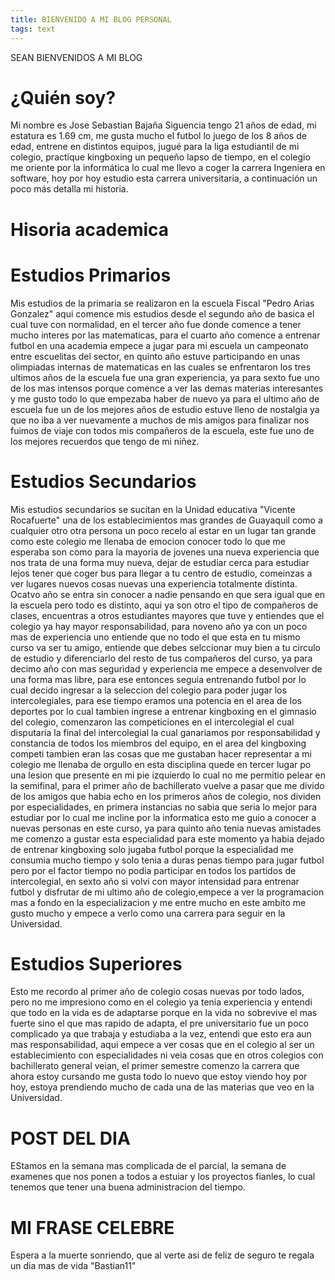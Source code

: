 ```yaml
---
title: BIENVENIDO A MI BLOG PERSONAL
tags: text
---
```

SEAN BIENVENIDOS A MI BLOG 
# ¿Quién soy?

Mi nombre es Jose Sebastian Bajaña Siguencia tengo  21 años de edad, mi estatura es 1.69 cm, me gusta mucho el futbol lo juego de los 8 años de edad, entrene en distintos equipos, 
jugué  para la liga estudiantil de mi colegio, practique kingboxing un pequeño lapso de tiempo, en el colegio me oriente por la informática lo cual me llevo a coger la carrera 
Ingeniera en software, hoy por hoy estudio esta carrera universitaria, a continuación un poco más detalla mi historia.

# Hisoria academica 

# Estudios Primarios

Mis estudios de la primaria se realizaron en la escuela Fiscal "Pedro Arias Gonzalez" aqui comence mis estudios desde el segundo año de basica el cual tuve con normalidad,
en el tercer año fue donde comence a tener mucho interes por las matematicas, para el cuarto año comence a entrenar futbol en una academia empece a jugar para mi escuela un 
campeonato entre escuelitas del sector, en quinto año estuve participando en unas olimpiadas internas de matematicas en las cuales se enfrentaron los tres ultimos años de la 
escuela fue una gran experiencia, ya para sexto fue uno de los mas intensos porque comence a ver las demas materias interesantes y me gusto todo lo que empezaba haber de nuevo 
ya para el ultimo año de escuela fue un de los mejores años de estudio estuve lleno de nostalgia ya que no iba a ver nuevamente a muchos de mis amigos para finalizar nos fuimos de 
viaje con todos mis compañeros de la escuela, este fue uno de los mejores recuerdos que tengo de mi niñez.

# Estudios Secundarios
Mis estudios secundarios se sucitan en la Unidad educativa "Vicente Rocafuerte" una de los establecimientos mas grandes de Guayaquil como a cualquier otro otra persona un poco 
recelo al estar en un lugar tan grande como este colegio me llenaba de emocion conocer todo lo que me esperaba son como para la mayoria de jovenes una nueva experiencia que nos 
trata de una forma muy nueva, dejar de estudiar cerca para estudiar lejos tener que coger bus para llegar a tu centro de estudio, comeinzas a ver lugares nuevos cosas nuevas una 
experiencia totalmente distinta.
Ocatvo año se entra sin conocer a nadie pensando en que sera igual que en la escuela pero todo es distinto, aqui ya son otro el tipo de compañeros de clases, encuentras a otros
estudiantes mayores que tuve y entiendes que el colegio ya hay mayor responsabilidad, para noveno año ya con un poco mas de experiencia uno entiende que no todo el que esta en tu 
mismo curso va ser tu amigo, entiende que debes selccionar muy bien a tu circulo de estudio y diferenciarlo del resto de tus compañeros del curso, ya para decimo año con mas 
seguridad y experiencia me empece a desenvolver de una forma mas libre, para ese entonces seguia entrenando futbol por lo cual decido ingresar a la seleccion del colegio para 
poder jugar los intercolegiales, para ese tiempo eramos una potencia en el area de los deportes por lo cual tambien ingrese a entrenar kingboxing en el gimnasio del colegio, 
comenzaron las competiciones en el intercolegial el cual disputaria la final del intercolegial la cual ganariamos por responsabilidad y constancia de todos los miembros del 
equipo, en el area del kingboxing competi tambien eran las cosas que me gustaban hacer representar a mi colegio me llenaba de orgullo en esta disciplina quede en tercer lugar po
una lesion que presente en mi pie izquierdo lo cual no me permitio pelear en la semifinal, para el primer año de bachillerato vuelve a pasar que me divido de los amigos que 
habia echo en los primeros años de colegio, nos dividen por especialidades, en primera instancias no sabia que seria lo mejor para estudiar por lo cual me incline por la 
informatica esto me guio a conocer a nuevas personas en este curso, ya para quinto año tenia nuevas amistades me comenzo a gustar esta especialidad para este momento ya habia 
dejado de entrenar kingboxing solo jugaba futbol porque la especialidad me consumia mucho tiempo y solo tenia a duras penas tiempo para jugar futbol pero por el factor tiempo no 
podia participar en todos los partidos de intercolegial, en sexto año si volvi con mayor intensidad para entrenar futbol y disfrutar de mi ultimo año de colegio,empece a ver la 
programacion mas a fondo en la especializacion y me entre mucho en este ambito me gusto mucho y empece a verlo como una carrera para seguir en la Universidad.

# Estudios Superiores

Esto me recordo al primer año de colegio cosas nuevas por todo lados, pero no me impresiono como en el colegio ya tenia experiencia y entendi que todo en la vida es de adaptarse 
porque en la vida no sobrevive el mas fuerte sino el que mas rapido de adapta, el pre universitario fue un poco complicado ya que trabaja y estudiaba a la vez, entendi que esto era aun mas responsabilidad, aqui empece a ver cosas que en el colegio al ser un establecimiento con especialidades ni veia cosas que en otros colegios con bachillerato general 
veian, el primer semestre comenzo la carrera que ahora estoy cursando me gusta todo lo nuevo que estoy viendo hoy por hoy, estoya prendiendo mucho de cada una de las materias 
que veo en la Universidad.

# POST DEL DIA
EStamos en la semana mas complicada de el parcial, la semana de examenes que nos ponen a todos a estuiar y los proyectos fianles, lo cual tenemos que tener una buena 
administracion del tiempo.

# MI FRASE CELEBRE

Espera a la muerte sonriendo, que al verte asi de feliz de seguro te regala un dia mas de vida "Bastian11"


